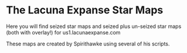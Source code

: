 The Lacuna Expanse Star Maps
============

Here you will find seized star maps and seized plus un-seized star maps (both with overlay!) for us1.lacunaexpanse.com

These maps are created by Spirithawke using several of his scripts.